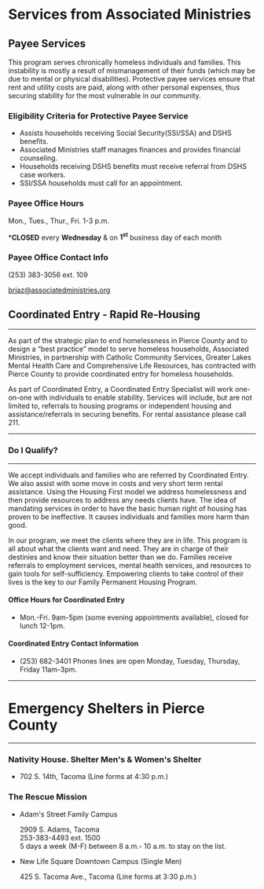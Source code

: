 # Services from Associated Ministries

## Payee Services
This program serves chronically homeless individuals and families. This instability is mostly a result of mismanagement of their funds (which may be due to mental or physical disabilities). Protective payee services ensure that rent and utility costs are paid, along with other personal expenses, thus securing stability for the most vulnerable in our community.

### Eligibility Criteria for Protective Payee Service
*   Assists households receiving Social Security(SSI/SSA) and DSHS benefits.
*   Associated Ministries staff manages finances and provides financial counseling.
*   Households receiving DSHS benefits must receive referral from DSHS case workers.
*   SSI/SSA households must call for an appointment.

### **Payee Office Hours**

Mon., Tues., Thur., Fri. 1-3 p.m.

***CLOSED** every **Wednesday** & on **1<sup>st</sup>** business day of each month

### **Payee Office Contact Info**

(253) 383-3056 ext. 109

[briaz@associatedministries.org](mailto:briaz@associatedministries.org)

## Coordinated Entry - Rapid Re-Housing

* * *

As part of the strategic plan to end homelessness in Pierce County and to design a “best practice” model to serve homeless households, Associated Ministries, in partnership with Catholic Community Services, Greater Lakes Mental Health Care and Comprehensive Life Resources, has contracted with Pierce County to provide coordinated entry for homeless households.

As part of Coordinated Entry, a Coordinated Entry Specialist will work one-on-one with individuals to enable stability. Services will include, but are not limited to, referrals to housing programs or independent housing and assistance/referrals in securing benefits. For rental assistance please call 211.  

* * *

### Do I Qualify?

* * *

We accept individuals and families who are referred by Coordinated Entry. We also assist with some move in costs and very short term rental assistance. Using the Housing First model we address homelessness and then provide resources to address any needs clients have. The idea of mandating services in order to have the basic human right of housing has proven to be ineffective. It causes individuals and families more harm than good.

In our program, we meet the clients where they are in life. This program is all about what the clients want and need. They are in charge of their destinies and know their situation better than we do. Families receive referrals to employment services, mental health services, and resources to gain tools for self-sufficiency. Empowering clients to take control of their lives is the key to our Family Permanent Housing Program.

#### Office Hours for Coordinated Entry

*   Mon.-Fri. 9am-5pm (some evening appointments available), closed for lunch 12-1pm.

#### Coordinated Entry Contact Information

*   (253) 682-3401 Phones lines are open Monday, Tuesday, Thursday, Friday 11am-3pm.  

* * *

# Emergency Shelters in Pierce County

* * *

### Nativity House. Shelter Men's & Women's Shelter

*   702 S. 14th, Tacoma (Line forms at 4:30 p.m.)

### The Rescue Mission

*   Adam's Street Family Campus

    2909 S. Adams, Tacoma  
    253-383-4493 ext. 1500  
    5 days a week (M-F) between 8 a.m.- 10 a.m. to stay on the list.

*   New Life Square Downtown Campus (Single Men)

    425 S. Tacoma Ave., Tacoma (Line forms at 3:30 p.m.)
